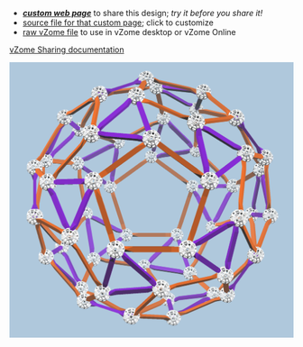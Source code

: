 
 - [***custom web page***][post] to share this design; *try it before you share it!*
 - [source file for that custom page][source]; click to customize
 - [raw vZome file][raw] to use in vZome desktop or vZome Online

[vZome Sharing documentation](https://vzome.github.io/vzome/sharing.html#how-it-works)

![Image](<orange-purple-snub-complete.png>)


[post]: <https://vorth.github.io/vzome-sharing/2022/04/02/orange-purple-snub-complete-09-39-48.html>
[source]: <https://github.com/vorth/vzome-sharing/edit/main/_posts/2022-04-02-orange-purple-snub-complete-09-39-48.md>
[raw]: <https://raw.githubusercontent.com/vorth/vzome-sharing/main/2022/04/02/09-39-48-orange-purple-snub-complete/orange-purple-snub-complete.vZome>